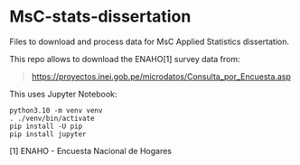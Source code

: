 # MsC-stats-dissertation

Files to download and process data for MsC Applied Statistics dissertation.

This repo allows to download the ENAHO[1] survey data from:

> https://proyectos.inei.gob.pe/microdatos/Consulta_por_Encuesta.asp


This uses Jupyter Notebook:

```
python3.10 -m venv venv 
. ./venv/bin/activate
pip install -U pip
pip install jupyter
```


[1] ENAHO - Encuesta Nacional de Hogares
